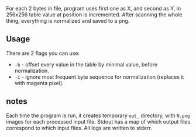 For each 2 bytes in file, program uses first one as X, and second as Y, in 256x256 table value at position is incremented.
After scanning the whole thing, everything is normalized and saved to a png.

## Usage
There are 2 flags you can use:
- `-b` - offset every value in the table by minimal value, before normalization.
- `-i` - ignore most frequent byte sequence for normalization (replaces it with magenta pixel).

## notes
Each time the program is run, it creates temporary `out_` directory, with `N.png` images for each processed input file.
Stdout has a map of which output files correspond to which input files.
All logs are written to stderr.
